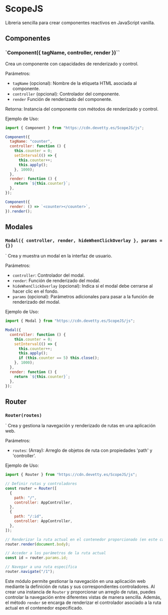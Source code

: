 # ScopeJS

Libreria sencilla para crear componentes reactivos en JavaScript vanilla.

## Componentes

### `Component({ tagName, controller, render })``

Crea un componente con capacidades de renderizado y control.

Parámetros:

- `tagName` (opcional): Nombre de la etiqueta HTML asociada al componente.
- `controller` (opcional): Controlador del componente.
- `render` Función de renderizado del componente.

Retorna: Instancia del componente con métodos de renderizado y control.

Ejemplo de Uso:

```javascript
import { Component } from "https://cdn.devetty.es/ScopeJS/js";

Component({
  tagName: "counter",
  controller: function () {
    this.counter = 0;
    setInterval(() => {
      this.counter++;
      this.apply();
    }, 1000);
  },
  render: function () {
    return `${this.counter}`;
  },
});

Component({
  render: () => `<counter></counter>`,
}).render();
```

## Modales

### `Modal({ controller, render, hideWhenClickOverlay }, params = {})`

`
Crea y muestra un modal en la interfaz de usuario.

Parámetros:

- `controller`: Controlador del modal.
- `render`: Función de renderizado del modal.
- `hideWhenClickOverlay` (opcional): Indica si el modal debe cerrarse al hacer clic en el fondo.
- `params` (opcional): Parámetros adicionales para pasar a la función de renderizado del modal.

Ejemplo de Uso:

```javascript
import { Modal } from "https://cdn.devetty.es/ScopeJS/js";

Modal({
  controller: function () {
    this.counter = 0;
    setInterval(() => {
      this.counter++;
      this.apply();
      if (this.counter == 5) this.close();
    }, 1000);
  },
  render: function () {
    return `${this.counter}`;
  },
});
```

## Router

### `Router(routes)`

`
Crea y gestiona la navegación y renderizado de rutas en una aplicación web.

Parámetros:

- `routes`: (Array): Arreglo de objetos de ruta con propiedades 'path' y 'controller'.

Ejemplo de Uso:

```javascript
import { Router } from "https://cdn.devetty.es/ScopeJS/js";

// Definir rutas y controladores
const router = Router([
  {
    path: "/",
    controller: AppController,
  },
  {
    path: "/:id",
    controller: AppController,
  },
]);

// Renderizar la ruta actual en el contenedor proporcionado (en este caso, document.body)
router.render(document.body);

// Acceder a los parámetros de la ruta actual
const id = router.params.id;

// Navegar a una ruta específica
router.navigate("/1");
```

Este módulo permite gestionar la navegación en una aplicación web mediante la definición de rutas y sus correspondientes controladores. Al crear una instancia de `Router` y proporcionar un arreglo de rutas, puedes controlar la navegación entre diferentes vistas de manera sencilla. Además, el método `render` se encarga de renderizar el controlador asociado a la ruta actual en el contenedor especificado.
